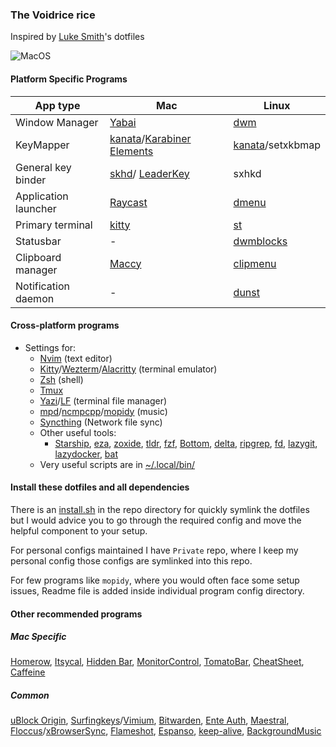 ### The Voidrice rice

Inspired by [Luke Smith](https://lukesmith.xyz)'s dotfiles

![MacOS](./screenshots/macos-main.png?raw=true "MacOS Preview")

#### Platform Specific Programs

| App type             | Mac                                                                               | Linux                                               |
| -------------------- | --------------------------------------------------------------------------------- | --------------------------------------------------- |
| Window Manager       | [Yabai](.config/yabai/)                                                           | [dwm](https://github.com/guruor/dmenu)              |
| KeyMapper            | [kanata](https://github.com/jtroo/kanata)/[Karabiner Elements](.config/karabiner) | [kanata](https://github.com/jtroo/kanata)/setxkbmap |
| General key binder   | [skhd](.config/skhd)/ [LeaderKey](.config/leader_key)                             | sxhkd                                               |
| Application launcher | [Raycast](https://www.raycast.com/)                                               | [dmenu](https://github.com/guruor/dmenu)            |
| Primary terminal     | [kitty](.config/kitty)                                                            | [st](https://github.com/guruor/st)                  |
| Statusbar            | -                                                                                 | [dwmblocks](https://github.com/guruor/dwmblocks)    |
| Clipboard manager    | [Maccy](https://github.com/p0deje/Maccy)                                          | [clipmenu](https://github.com/cdown/clipmenu)       |
| Notification daemon  | -                                                                                 | [dunst](.config/dunst)                              |

#### Cross-platform programs

- Settings for:
    - [Nvim](.config/nvim/) (text editor)
    - [Kitty](.config/kitty/)/[Wezterm](.config/wezterm/)/[Alacritty](.config/alacritty/) (terminal emulator)
    - [Zsh](.config/zsh/) (shell)
    - [Tmux](.config/tmux/)
    - [Yazi](.config/yazi/)/[LF](.config/lf/) (terminal file manager)
    - [mpd](.config/mpd/)/[ncmpcpp](.config/ncmpcpp/)/[mopidy](.config/mopidy/) (music)
    - [Syncthing](https://github.com/syncthing/syncthing) (Network file sync)
    - Other useful tools:
        - [Starship](.config/starship.toml), [eza](https://github.com/eza-community/eza), [zoxide](https://github.com/ajeetdsouza/zoxide), [tldr](https://github.com/tealdeer-rs/tealdeer), [fzf](https://github.com/junegunn/fzf), [Bottom](.config/bottom/), [delta](.config/delta/), [ripgrep](https://github.com/BurntSushi/ripgrep), [fd](.config/fd), [lazygit](.config/lazygit), [lazydocker](https://github.com/jesseduffield/lazydocker), [bat](.config/bat)
    - Very useful scripts are in [~/.local/bin/](.local/bin/)

#### Install these dotfiles and all dependencies

There is an [install.sh](./install.sh) in the repo directory for quickly symlink the dotfiles but I would advice you to go through the required config and move the helpful component to your setup.

For personal configs maintained I have `Private` repo, where I keep my personal config those configs are symlinked into this repo.

For few programs like `mopidy`, where you would often face some setup issues, Readme file is added inside individual program config directory.

#### Other recommended programs

##### Mac Specific

[Homerow](https://github.com/dexterleng/homerow), [Itsycal](https://github.com/sfsam/Itsycal), [Hidden Bar](https://github.com/dwarvesf/hidden), [MonitorControl](https://github.com/MonitorControl/MonitorControl), [TomatoBar](https://github.com/ivoronin/TomatoBar), [CheatSheet](https://cheatsheet-mac.en.softonic.com/mac), [Caffeine](https://github.com/domzilla/Caffeine)

##### Common

[uBlock Origin](https://github.com/gorhill/uBlock), [Surfingkeys](https://github.com/brookhong/Surfingkeys)/[Vimium](https://github.com/philc/vimium), [Bitwarden](https://bitwarden.com/download/), [Ente Auth](https://github.com/ente-io/ente#ente-auth), [Maestral](https://github.com/samschott/maestral), [Floccus](https://github.com/floccusaddon/floccus)/[xBrowserSync](https://github.com/xbrowsersync/app), [Flameshot](https://github.com/flameshot-org/flameshot), [Espanso](https://github.com/espanso/espanso), [keep-alive](https://github.com/stigoleg/keep-alive), [BackgroundMusic](https://github.com/kyleneideck/BackgroundMusic)

